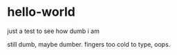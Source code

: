 # hello-world
just a test to see how dumb i am

still dumb, maybe dumber. fingers too cold to type, oops.

